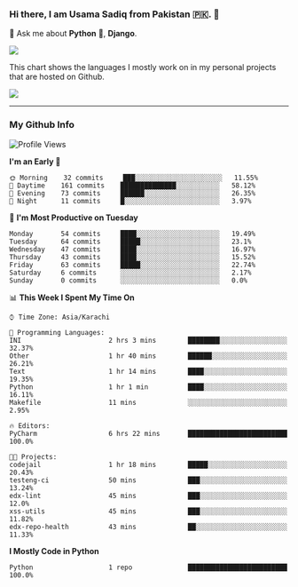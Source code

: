 ### Hi there, I am Usama Sadiq from Pakistan 🇵🇰. 👋

💬 Ask me about **Python** 🐍, **Django**. <!-- , Testing, Docker, Jenkins Automation, -->

<!--  
🗣 I love to talk about
  - Automating day-to-day stuff using Python
  - **Urdu Literature** 📚, **Anime** 💻, **Manga** 📜, **Light Novels** 📜, **Comics** 📱.  
-->

<img align="center" src="https://github-readme-stats.vercel.app/api?username=UsamaSadiq&custom_title=My Stats&show_icons=true&theme=dark&count_private=true&include_all_commits=true" />

This chart shows the languages I mostly work on in my personal projects that are hosted on Github.

<img align="center" src="https://github-readme-stats.vercel.app/api/top-langs/?username=UsamaSadiq&langs_count=10&layout=compact" />

--- 
### My Github Info
<!--START_SECTION:waka-->
![Profile Views](http://img.shields.io/badge/Profile%20Views-0-blue)

**I'm an Early 🐤** 

```text
🌞 Morning    32 commits     ███░░░░░░░░░░░░░░░░░░░░░░   11.55% 
🌆 Daytime    161 commits    ██████████████░░░░░░░░░░░   58.12% 
🌃 Evening    73 commits     ██████░░░░░░░░░░░░░░░░░░░   26.35% 
🌙 Night      11 commits     █░░░░░░░░░░░░░░░░░░░░░░░░   3.97%

```
📅 **I'm Most Productive on Tuesday** 

```text
Monday       54 commits     ████░░░░░░░░░░░░░░░░░░░░░   19.49% 
Tuesday      64 commits     █████░░░░░░░░░░░░░░░░░░░░   23.1% 
Wednesday    47 commits     ████░░░░░░░░░░░░░░░░░░░░░   16.97% 
Thursday     43 commits     ████░░░░░░░░░░░░░░░░░░░░░   15.52% 
Friday       63 commits     █████░░░░░░░░░░░░░░░░░░░░   22.74% 
Saturday     6 commits      ░░░░░░░░░░░░░░░░░░░░░░░░░   2.17% 
Sunday       0 commits      ░░░░░░░░░░░░░░░░░░░░░░░░░   0.0%

```


📊 **This Week I Spent My Time On** 

```text
⌚︎ Time Zone: Asia/Karachi

💬 Programming Languages: 
INI                      2 hrs 3 mins        ████████░░░░░░░░░░░░░░░░░   32.37% 
Other                    1 hr 40 mins        ██████░░░░░░░░░░░░░░░░░░░   26.21% 
Text                     1 hr 14 mins        ████░░░░░░░░░░░░░░░░░░░░░   19.35% 
Python                   1 hr 1 min          ████░░░░░░░░░░░░░░░░░░░░░   16.11% 
Makefile                 11 mins             ░░░░░░░░░░░░░░░░░░░░░░░░░   2.95%

🔥 Editors: 
PyCharm                  6 hrs 22 mins       █████████████████████████   100.0%

🐱‍💻 Projects: 
codejail                 1 hr 18 mins        █████░░░░░░░░░░░░░░░░░░░░   20.43% 
testeng-ci               50 mins             ███░░░░░░░░░░░░░░░░░░░░░░   13.24% 
edx-lint                 45 mins             ███░░░░░░░░░░░░░░░░░░░░░░   12.0% 
xss-utils                45 mins             ███░░░░░░░░░░░░░░░░░░░░░░   11.82% 
edx-repo-health          43 mins             ██░░░░░░░░░░░░░░░░░░░░░░░   11.33%

```

**I Mostly Code in Python** 

```text
Python                   1 repo              █████████████████████████   100.0%

```



<!--END_SECTION:waka-->
<!--
**UsamaSadiq/UsamaSadiq** is a ✨ _special_ ✨ repository because its `README.md` (this file) appears on your GitHub profile.

Here are some ideas to get you started:

- 🔭 I’m currently working on ...
- 🌱 I’m currently learning ...
- 👯 I’m looking to collaborate on ...
- 🤔 I’m looking for help with ...
- 📫 How to reach me: ...
- 😄 Pronouns: ...
- ⚡ Fun fact: ...
-->
